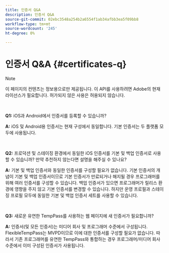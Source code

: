 ```yaml
---
title: 인증서 Q&A
description: 인증서 Q&A
source-git-commit: 02ebc3548a254b2a6554f1ab34afbb3ea5f09bb8
workflow-type: tm+mt
source-wordcount: '245'
ht-degree: 0%

---
```


# 인증서 Q&amp;A {#certificates-q}

>[!NOTE]
>
>이 페이지의 컨텐츠는 정보용으로만 제공됩니다. 이 API를 사용하려면 Adobe의 현재 라이선스가 필요합니다. 허가되지 않은 사용은 허용되지 않습니다.

</br>

**Q1:** iOS과 Android에서 인증서를 등록할 수 있습니까?

**A:** iOS 및 Android용 인증서는 현재 구성에서 동일합니다. 기본 인증서는 두 플랫폼 모두에 사용됩니다.

</br>

**Q2:** 프로덕션 및 스테이징 환경에서 동일한 iOS 인증서를 기본 및 백업 인증서로 사용할 수 있습니까? 만약 추천하지 않는다면 설명을 해주실 수 있나요?

**A:** 기본 및 백업 인증서와 동일한 인증서를 구성할 필요가 없습니다. 기본 인증서의 개념이 기본 및 백업 인증서이므로 기본 인증서가 만료되거나 해지될 경우 프로그래머를 위해 여러 인증서를 구성할 수 있습니다. 백업 인증서가 있으면 프로그래머가 릴리스 환경에 영향을 주지 않고 기본 인증서를 변경할 수 있습니다. 하지만 운영 프로필과 스테이징 프로필 모두에 동일한 기본 및 백업 인증서 세트를 사용할 수 있습니다.

</br>

**Q3:** 새로운 유연한 TempPass를 사용하는 웹 페이지에 새 인증서가 필요합니까?

**A:** 인증서(및 모든 인증서)는 미디어 회사 및 프로그래머 수준에서 구성됩니다. FlexibleTempPass는 MVPD이므로 이에 대한 인증서를 구성할 필요가 없습니다. 따라서 기존 프로그래머를 유연한 TempPass와 통합하는 경우 프로그래머/미디어 회사 수준에서 이미 구성된 인증서가 사용됩니다.
